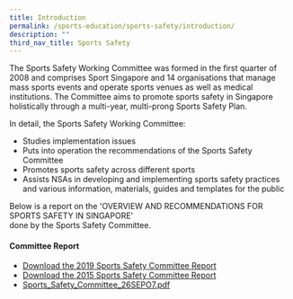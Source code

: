 ```yaml
---
title: Introduction
permalink: /sports-education/sports-safety/introduction/
description: ""
third_nav_title: Sports Safety
---
```




The Sports Safety Working Committee was formed in the first quarter of 2008 and comprises Sport Singapore and 14 organisations that manage mass sports events and operate sports venues as well as medical institutions. The Committee aims to promote sports safety in Singapore holistically through a multi-year, multi-prong Sports Safety Plan.

In detail, the Sports Safety Working Committee: 
*   Studies implementation issues 
*   Puts into operation the recommendations of the Sports Safety Committee
*   Promotes sports safety across different sports
*   Assists NSAs in developing and implementing sports safety practices and various information, materials, guides and templates for the public 

Below is a report on the 'OVERVIEW AND RECOMMENDATIONS FOR SPORTS SAFETY IN SINGAPORE'   
done by the Sports Safety Committee.

#### **Committee Report**
* [Download the 2019 Sports Safety Committee Report](/files/Sport%20Education/Sport%20Safety/2019_Sports_Safety_Committee_Report_30Oct19(4).pdf)
* [Download the 2015 Sports Safety Committee Report](/files/Sport%20Education/Sport%20Safety/Sports-Safety-Committee-Report-2015.pdf)
* [Sports_Safety_Committee_26SEPO7.pdf](/files/Sport%20Education/Sport%20Safety/Sports_Safety_Committee_26SEPO7.pdf)